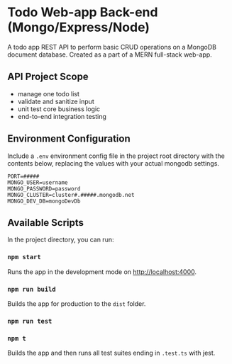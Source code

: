 # Todo Web-app Back-end (Mongo/Express/Node)

A todo app REST API to perform basic CRUD operations on a MongoDB document database. Created as a part of a MERN full-stack web-app.

## API Project Scope

- manage one todo list
- validate and sanitize input
- unit test core business logic
- end-to-end integration testing

## Environment Configuration

Include a `.env` environment config file in the project root directory with the contents below, replacing the values with your actual mongodb settings.

```
PORT=#####
MONGO_USER=username
MONGO_PASSWORD=password
MONGO_CLUSTER=cluster#.#####.mongodb.net
MONGO_DEV_DB=mongoDevDb
```

## Available Scripts

In the project directory, you can run:

### `npm start`

Runs the app in the development mode on [http://localhost:4000](http://localhost:4000).

### `npm run build`

Builds the app for production to the `dist` folder.

### `npm run test`

### `npm t`

Builds the app and then runs all test suites ending in `.test.ts` with jest.
